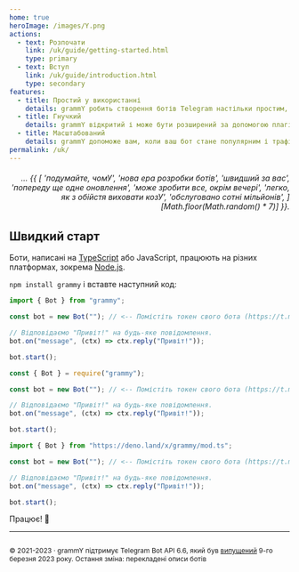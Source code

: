 ```yaml
---
home: true
heroImage: /images/Y.png
actions:
  - text: Розпочати
    link: /uk/guide/getting-started.html
    type: primary
  - text: Вступ
    link: /uk/guide/introduction.html
    type: secondary
features:
  - title: Простий у використанні
    details: grammY робить створення ботів Telegram настільки простим, що ви вже знаєте, як це зробити.
  - title: Гнучкий
    details: grammY відкритий і може бути розширений за допомогою плагінів, щоб точно відповідати вашим потребам.
  - title: Масштабований
    details: grammY допоможе вам, коли ваш бот стане популярним і трафік зросте.
permalink: /uk/
---
```


<h6 align="right">… {{ [
  'подумайте, чомУ',
  'нова ера розробки ботів',
  'швидший за вас',
  'попереду ще одне оновлення',
  'може зробити все, окрім вечері',
  'легко, як з обійстя виховати козУ',
  'обслуговано сотні мільйонів',
][Math.floor(Math.random() * 7)] }}.</h6>

## Швидкий старт

Боти, написані на [TypeScript](https://www.typescriptlang.org) або JavaScript, працюють на різних платформах, зокрема [Node.js](https://nodejs.org).

`npm install grammy` і вставте наступний код:

<CodeGroup>
  <CodeGroupItem title="TypeScript" active>

```ts
import { Bot } from "grammy";

const bot = new Bot(""); // <-- Помістіть токен свого бота (https://t.me/BotFather)

// Відповідаємо "Привіт!" на будь-яке повідомлення.
bot.on("message", (ctx) => ctx.reply("Привіт!"));

bot.start();
```

</CodeGroupItem>
 <CodeGroupItem title="JavaScript">

```js
const { Bot } = require("grammy");

const bot = new Bot(""); // <-- Помістіть токен свого бота (https://t.me/BotFather)

// Відповідаємо "Привіт!" на будь-яке повідомлення.
bot.on("message", (ctx) => ctx.reply("Привіт!"));

bot.start();
```

</CodeGroupItem>
 <CodeGroupItem title="Deno">

```ts
import { Bot } from "https://deno.land/x/grammy/mod.ts";

const bot = new Bot(""); // <-- Помістіть токен свого бота (https://t.me/BotFather)

// Відповідаємо "Привіт!" на будь-яке повідомлення.
bot.on("message", (ctx) => ctx.reply("Привіт!"));

bot.start();
```

</CodeGroupItem>
</CodeGroup>

Працює! :tada:

---

<ClientOnly>
  <ThankYou :s="['Дякуємо, ', 'незнайомцю', ', за внесок у grammY.']" />
</ClientOnly>

<div style="font-size: 0.75rem; display: flex; justify-content: center;">

© 2021-2023 &middot; grammY підтримує Telegram Bot API 6.6, який був [випущений](https://core.telegram.org/bots/api#march-9-2023) 9-го березня 2023 року.
Остання зміна: перекладені описи ботів

</div>
